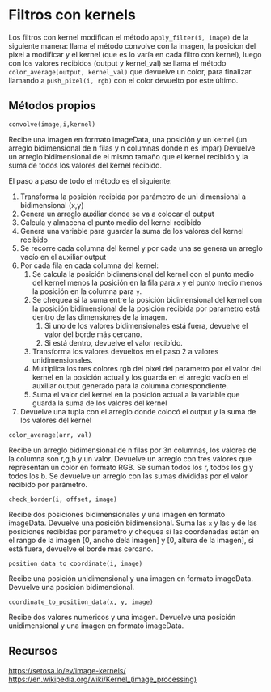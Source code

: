 # Filtros con kernels

Los filtros con kernel modifican el método `apply_filter(i, image)` de la siguiente manera: llama el método convolve con la imagen, la posicion del pixel a modificar y el kernel (que es lo varía en cada filtro con kernel), luego con los valores recibidos (output y kernel_val) se llama el método `color_average(output, kernel_val)` que devuelve un color, para finalizar llamando a `push_pixel(i, rgb)` con el color devuelto por este último.

## Métodos propios 
```
convolve(image,i,kernel)
```
Recibe una imagen en formato imageData, una posición y un kernel (un arreglo bidimensional de n filas y n columnas donde n es impar)
Devuelve un arreglo bidimensional de el mismo tamaño que el kernel recibido y la suma de todos los valores del kernel recibido.

El paso a paso de todo el método es el siguiente:
1. Transforma la posición recibida por parámetro de uni dimensional a bidimensional (x,y)
2. Genera un arreglo auxiliar donde se va a colocar el output
3. Calcula y almacena el punto medio del kernel recibido
4. Genera una variable para guardar la suma de los valores del kernel recibido
5. Se recorre cada columna del kernel y por cada una se genera un arreglo vacío en el auxiliar output
6. Por cada fila en cada columna del kernel:
    1. Se calcula la posición bidimensional del kernel con el punto medio del kernel menos la posición en la fila para `x` y el punto medio menos la posición en la columna para `y`.
    2. Se chequea si la suma entre la posición bidimensional del kernel con la posición bidimensional de la posición recibida por parametro está dentro de las dimensiones de la imagen.
        1. Si uno de los valores bidimensionales está fuera, devuelve el valor del borde más cercano.
        2. Si está dentro, devuelve el valor recibído.
    3. Transforma los valores devueltos en el paso 2 a valores unidimensionales.
    4. Multiplica los tres colores rgb del pixel del parametro por el valor del kernel en la posición actual y los guarda en el arreglo vacío en el auxiliar output generado para la columna correspondiente.
    5. Suma el valor del kernel en la posición actual a la variable que guarda la suma de los valores del kernel
7. Devuelve una tupla con el arreglo donde colocó el output y la suma de los valores del kernel

```
color_average(arr, val)
```
Recibe un arreglo bidimensional de n filas por 3n columnas, los valores de la columna son r,g,b y un valor.
Devuelve un arreglo con tres valores que representan un color en formato RGB.
Se suman todos los r, todos los g y todos los b. Se devuelve un arreglo con las sumas divididas por el valor recibido por parámetro.

```
check_border(i, offset, image)
```
Recibe dos posiciones bidimensionales y una imagen en formato imageData.
Devuelve una posición bidimensional.
Suma las `x` y las `y` de las posiciones recibidas por parametro y chequea si las coordenadas están en el rango de la imagen [0, ancho dela imagen] y [0, altura de la imagen], si está fuera,  devuelve el borde mas cercano.

```
position_data_to_coordinate(i, image)
```
Recibe una posición unidimensional y una imagen en formato imageData.
Devuelve una posición bidimensional.

```
coordinate_to_position_data(x, y, image)
```
Recibe dos valores numericos y una imagen.
Devuelve una posición unidimensional y una imagen en formato imageData.

## Recursos
https://setosa.io/ev/image-kernels/
https://en.wikipedia.org/wiki/Kernel_(image_processing)